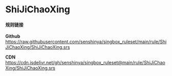 # ShiJiChaoXing

#### 规则链接

**Github**
https://raw.githubusercontent.com/senshinya/singbox_ruleset/main/rule/ShiJiChaoXing/ShiJiChaoXing.srs

**CDN**
https://cdn.jsdelivr.net/gh/senshinya/singbox_ruleset@main/rule/ShiJiChaoXing/ShiJiChaoXing.srs